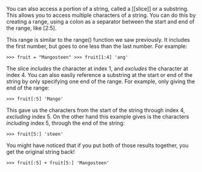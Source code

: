 You can also access a portion of a string, called a [[slice]] or a substring. This allows you to access multiple characters of a string. You can do this by creating a range, using a colon as a separator between the start and end of the range, like [2:5].

This range is similar to the range() function we saw previously. It includes the first number, but goes to one less than the last number. For example:

```
>>> fruit = "Mangosteen" >>> fruit[1:4] 'ang'
```

The slice _includes_ the character at index 1, and _excludes_ the character at index 4. You can also easily reference a substring at the start or end of the string by only specifying one end of the range. For example, only giving the end of the range:

```
>>> fruit[:5] 'Mango'
```

This gave us the characters from the start of the string through index 4, _excluding_ index 5. On the other hand this example gives is the characters _including_ index 5, through the end of the string:

```
>>> fruit[5:] 'steen'
```

You might have noticed that if you put both of those results together, you get the original string back!

```
>>> fruit[:5] + fruit[5:] 'Mangosteen'
```
